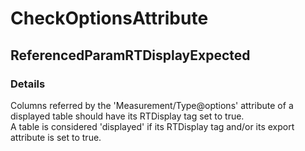 ﻿---  
uid: Validator_2_31_10  
---

# CheckOptionsAttribute

## ReferencedParamRTDisplayExpected

### Details

Columns referred by the 'Measurement\/Type@options' attribute of a displayed table should have its RTDisplay tag set to true.  
A table is considered 'displayed' if its RTDisplay tag and\/or its export attribute is set to true.
